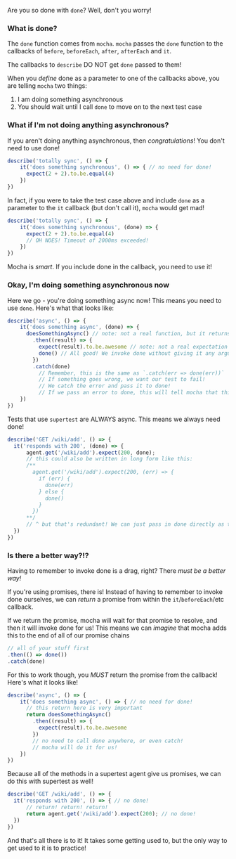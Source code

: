 Are you so done with `done`? Well, don't you worry!

### What is done?

The `done` function comes from `mocha`. `mocha` passes the `done` function to the callbacks of `before`, `beforeEach`, `after`, `afterEach` and `it`.

The callbacks to `describe` DO NOT get `done` passed to them!

When you *define* done as a parameter to one of the callbacks above, you are telling `mocha` two things:

1. I am doing something asynchronous
2. You should wait until I call `done` to move on to the next test case

### What if I'm not doing anything asynchronous?

If you aren't doing anything asynchronous, then *congratulations*! You don't need to use done!

```javascript
describe('totally sync', () => {
    it('does something synchronous', () => { // no need for done!
      expect(2 + 2).to.be.equal(4)
    })
})
```

In fact, if you were to take the test case above and include `done` as a parameter to the `it` callback (but don't call it), `mocha` would get mad!

```javascript
describe('totally sync', () => {
    it('does something synchronous', (done) => {
      expect(2 + 2).to.be.equal(4)
      // OH NOES! Timeout of 2000ms exceeded!
    })
})
```

Mocha is _smart_. If you include done in the callback, you need to use it!

### Okay, I'm doing something asynchronous now

Here we go - you're doing something async now! This means you need to use `done`. Here's what that looks like:

```javascript
describe('async', () => {
    it('does something async', (done) => {
      doesSomethingAsync() // note: not a real function, but it returns a promise to us!
        .then((result) => {
          expect(result).to.be.awesome // note: not a real expectation
          done() // All good! We invoke done without giving it any arguments
        })
        .catch(done)
          // Remember, this is the same as `.catch(err => done(err))`
          // If something goes wrong, we want our test to fail!
          // We catch the error and pass it to done!
          // If we pass an error to done, this will tell mocha that this test failed!
    })
})
```

Tests that use `supertest` are ALWAYS async. This means we always need done!

```javascript
describe('GET /wiki/add', () => {
  it('responds with 200', (done) => {
      agent.get('/wiki/add').expect(200, done);
      // this could also be written in long form like this:
      /**
        agent.get('/wiki/add').expect(200, (err) => {
          if (err) {
            done(err)
          } else {
            done()
          }
        })
      **/
      // ^ but that's redundant! We can just pass in done directly as the second parameter and it will do the same thing!
  })
})
```

### Is there a better way?!?

Having to remember to invoke done is a drag, right? There _must be a better way!_

If you're using promises, there is! Instead of having to remember to invoke done ourselves, we can *return* a promise from within the `it`/`beforeEach`/etc callback.

If we return the promise, mocha will wait for that promise to resolve, and then it will invoke done for us! This means we can _imagine_ that mocha adds this to the end of all of our promise chains

```javascript
// all of your stuff first
.then(() => done())
.catch(done)
```

For this to work though, you *MUST* return the promise from the callback! Here's what it looks like!

```javascript
describe('async', () => {
    it('does something async', () => { // no need for done!
      // this return here is very important
      return doesSomethingAsync()
        .then((result) => {
          expect(result).to.be.awesome
        })
        // no need to call done anywhere, or even catch!
        // mocha will do it for us!
    })
})
```

Because all of the methods in a supertest agent give us promises, we can do this with supertest as well!

```javascript
describe('GET /wiki/add', () => {
  it('responds with 200', () => { // no done!
      // return! return! return!
      return agent.get('/wiki/add').expect(200); // no done!
  })
})
```

And that's all there is to it! It takes some getting used to, but the only way to get used to it is to practice!
